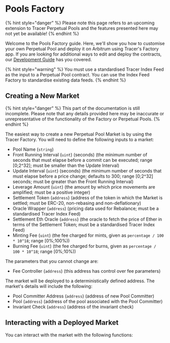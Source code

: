 # Pools Factory

{% hint style="danger" %}
Please note this page refers to an upcoming extension to Tracer Perpetual Pools and the features presented here may not yet be available!
{% endhint %}

Welcome to the Pools Factory guide. Here, we'll show you how to customise your own Perpetual Pool and deploy it on Arbitrum using Tracer's Factory app. If you are looking for additional ways to edit and deploy the contracts, our [Development Guide](../../developer-resources/development-guide.md) has you covered.&#x20;

{% hint style="warning" %}
You must use a standardised Tracer Index Feed as the input to a Perpetual Pool contract. You can use the Index Feed Factory to standardise existing data feeds.
{% endhint %}

## Creating a New Market

{% hint style="danger" %}
This part of the documentation is still incomplete. Please note that any details provided here may be inaccurate or unrepresentative of the functionality of the Factory or Perpetual Pools.
{% endhint %}

The easiest way to create a new Perpetual Pool Market is by using the Tracer Factory. You will need to define the following inputs to a market:

* Pool Name (`string`)
* Front Running Interval (`uint`) (seconds) (the minimum number of seconds that must elapse before a commit can be executed; range \[0;2^32]; must be smaller than the Update Interval)
* Update Interval (`uint`) (seconds) (the minimum number of seconds that must elapse before a price change; defaults to 300; range \[0;2^32] seconds; must be greater than the Front Running Interval)
* Leverage Amount (`uint`) (the amount by which price movements are amplified; must be a positive integer)
* Settlement Token (`address`) (address of the token in which the Market is settled; must be ERC-20, non-rebasing and non-deflationary)
* Oracle Wrapper (`address`) (pricing data used for Rebalance; must be a standardised Tracer Index Feed)
* Settlement Eth Oracle (`address`) (the oracle to fetch the price of Ether in terms of the Settlement Token; must be a standardised Tracer Index Feed)
* Minting Fee (`uint`) (the fee charged for mints, given as `percentage / 100 * 10^18`; range \[0%;100%))
* Burning Fee (`uint`) (the fee charged for burns, given as `percentage / 100 * 10^18`; range \[0%;10%))

The parameters that you cannot change are:

* Fee Controller (`address`) (this address has control over fee parameters)

The market will be deployed to a deterministically defined address. The market's details will include the following:

* Pool Committer Address (`address`) (address of new Pool Committer)
* Pool (`address`) (address of the pool associated with the Pool Committer)
* Invariant Check (`address`) (address of the invariant check)

## Interacting with a Deployed Market

You can interact with the market with the following functions:

